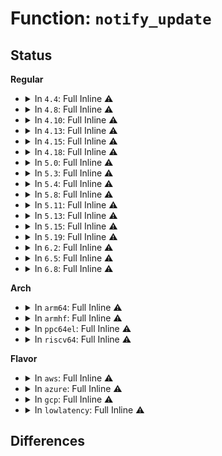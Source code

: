 # Function: <code>notify_update</code>

## Status
<b>Regular</b>
<ul>
<li>
<details>
<summary>In <code>4.4</code>: Full Inline ⚠️</summary>

**Collision:** Unique Static

**Inline:** Full

**Transformation:** False

**Instances:**

```
In drivers/tty/vt/vt.c (ffffffff814f8121)
Location: drivers/tty/vt/vt.c:275
Inline: True
Inline callers:
  - drivers/tty/vt/vt.c:vt_console_print
  - drivers/tty/vt/vt.c:redraw_screen
  - drivers/tty/vt/vt.c:invert_screen
  - drivers/tty/vt/vt.c:complement_pos
  - drivers/tty/vt/vt.c:complement_pos
  - drivers/tty/vt/vt.c:console_callback
  - drivers/tty/vt/vt.c:vcs_scr_updated
```
</details>
</li>
<li>
<details>
<summary>In <code>4.8</code>: Full Inline ⚠️</summary>

**Collision:** Unique Static

**Inline:** Full

**Transformation:** False

**Instances:**

```
In drivers/tty/vt/vt.c (ffffffff8154df06)
Location: drivers/tty/vt/vt.c:275
Inline: True
Inline callers:
  - drivers/tty/vt/vt.c:vcs_scr_updated
  - drivers/tty/vt/vt.c:vt_console_print
  - drivers/tty/vt/vt.c:console_callback
  - drivers/tty/vt/vt.c:redraw_screen
  - drivers/tty/vt/vt.c:complement_pos
  - drivers/tty/vt/vt.c:complement_pos
  - drivers/tty/vt/vt.c:invert_screen
```
</details>
</li>
<li>
<details>
<summary>In <code>4.10</code>: Full Inline ⚠️</summary>

**Collision:** Unique Static

**Inline:** Full

**Transformation:** False

**Instances:**

```
In drivers/tty/vt/vt.c (ffffffff8157a786)
Location: drivers/tty/vt/vt.c:275
Inline: True
Inline callers:
  - drivers/tty/vt/vt.c:vcs_scr_updated
  - drivers/tty/vt/vt.c:vt_console_print
  - drivers/tty/vt/vt.c:console_callback
  - drivers/tty/vt/vt.c:redraw_screen
  - drivers/tty/vt/vt.c:complement_pos
  - drivers/tty/vt/vt.c:complement_pos
  - drivers/tty/vt/vt.c:invert_screen
```
</details>
</li>
<li>
<details>
<summary>In <code>4.13</code>: Full Inline ⚠️</summary>

**Collision:** Unique Static

**Inline:** Full

**Transformation:** False

**Instances:**

```
In drivers/tty/vt/vt.c (ffffffff8158e5f6)
Location: drivers/tty/vt/vt.c:275
Inline: True
Inline callers:
  - drivers/tty/vt/vt.c:vcs_scr_updated
  - drivers/tty/vt/vt.c:vt_console_print
  - drivers/tty/vt/vt.c:console_callback
  - drivers/tty/vt/vt.c:redraw_screen
  - drivers/tty/vt/vt.c:complement_pos
  - drivers/tty/vt/vt.c:complement_pos
  - drivers/tty/vt/vt.c:invert_screen
```
</details>
</li>
<li>
<details>
<summary>In <code>4.15</code>: Full Inline ⚠️</summary>

**Collision:** Unique Static

**Inline:** Full

**Transformation:** False

**Instances:**

```
In drivers/tty/vt/vt.c (ffffffff815f3086)
Location: drivers/tty/vt/vt.c:277
Inline: True
Inline callers:
  - drivers/tty/vt/vt.c:vcs_scr_updated
  - drivers/tty/vt/vt.c:vt_console_print
  - drivers/tty/vt/vt.c:console_callback
  - drivers/tty/vt/vt.c:redraw_screen
  - drivers/tty/vt/vt.c:complement_pos
  - drivers/tty/vt/vt.c:complement_pos
  - drivers/tty/vt/vt.c:invert_screen
```
</details>
</li>
<li>
<details>
<summary>In <code>4.18</code>: Full Inline ⚠️</summary>

**Collision:** Unique Static

**Inline:** Full

**Transformation:** False

**Instances:**

```
In drivers/tty/vt/vt.c (ffffffff8162c4c1)
Location: drivers/tty/vt/vt.c:277
Inline: True
Inline callers:
  - drivers/tty/vt/vt.c:vcs_scr_updated
  - drivers/tty/vt/vt.c:vt_console_print
  - drivers/tty/vt/vt.c:console_callback
  - drivers/tty/vt/vt.c:redraw_screen
  - drivers/tty/vt/vt.c:complement_pos
  - drivers/tty/vt/vt.c:complement_pos
  - drivers/tty/vt/vt.c:invert_screen
```
</details>
</li>
<li>
<details>
<summary>In <code>5.0</code>: Full Inline ⚠️</summary>

**Collision:** Unique Static

**Inline:** Full

**Transformation:** False

**Instances:**

```
In drivers/tty/vt/vt.c (ffffffff8164a5f1)
Location: drivers/tty/vt/vt.c:278
Inline: True
Inline callers:
  - drivers/tty/vt/vt.c:vcs_scr_updated
  - drivers/tty/vt/vt.c:vt_console_print
  - drivers/tty/vt/vt.c:console_callback
  - drivers/tty/vt/vt.c:vc_do_resize
  - drivers/tty/vt/vt.c:redraw_screen
  - drivers/tty/vt/vt.c:complement_pos
  - drivers/tty/vt/vt.c:complement_pos
  - drivers/tty/vt/vt.c:invert_screen
```
</details>
</li>
<li>
<details>
<summary>In <code>5.3</code>: Full Inline ⚠️</summary>

**Collision:** Unique Static

**Inline:** Full

**Transformation:** False

**Instances:**

```
In drivers/tty/vt/vt.c (ffffffff8167efd1)
Location: drivers/tty/vt/vt.c:278
Inline: True
Inline callers:
  - drivers/tty/vt/vt.c:vcs_scr_updated
  - drivers/tty/vt/vt.c:vt_console_print
  - drivers/tty/vt/vt.c:console_callback
  - drivers/tty/vt/vt.c:vc_do_resize
  - drivers/tty/vt/vt.c:redraw_screen
  - drivers/tty/vt/vt.c:complement_pos
  - drivers/tty/vt/vt.c:complement_pos
  - drivers/tty/vt/vt.c:invert_screen
```
</details>
</li>
<li>
<details>
<summary>In <code>5.4</code>: Full Inline ⚠️</summary>

**Collision:** Unique Static

**Inline:** Full

**Transformation:** False

**Instances:**

```
In drivers/tty/vt/vt.c (ffffffff816a1801)
Location: drivers/tty/vt/vt.c:278
Inline: True
Inline callers:
  - drivers/tty/vt/vt.c:vcs_scr_updated
  - drivers/tty/vt/vt.c:vt_console_print
  - drivers/tty/vt/vt.c:console_callback
  - drivers/tty/vt/vt.c:vc_do_resize
  - drivers/tty/vt/vt.c:redraw_screen
  - drivers/tty/vt/vt.c:complement_pos
  - drivers/tty/vt/vt.c:complement_pos
  - drivers/tty/vt/vt.c:invert_screen
```
</details>
</li>
<li>
<details>
<summary>In <code>5.8</code>: Full Inline ⚠️</summary>

**Collision:** Unique Static

**Inline:** Full

**Transformation:** False

**Instances:**

```
In drivers/tty/vt/vt.c (ffffffff81753f01)
Location: drivers/tty/vt/vt.c:279
Inline: True
Inline callers:
  - drivers/tty/vt/vt.c:vcs_scr_updated
  - drivers/tty/vt/vt.c:vt_console_print
  - drivers/tty/vt/vt.c:console_callback
  - drivers/tty/vt/vt.c:do_con_write
  - drivers/tty/vt/vt.c:vc_do_resize
  - drivers/tty/vt/vt.c:redraw_screen
  - drivers/tty/vt/vt.c:complement_pos
  - drivers/tty/vt/vt.c:complement_pos
  - drivers/tty/vt/vt.c:invert_screen
```
</details>
</li>
<li>
<details>
<summary>In <code>5.11</code>: Full Inline ⚠️</summary>

**Collision:** Unique Static

**Inline:** Full

**Transformation:** False

**Instances:**

```
In drivers/tty/vt/vt.c (ffffffff8176f381)
Location: drivers/tty/vt/vt.c:271
Inline: True
Inline callers:
  - drivers/tty/vt/vt.c:vcs_scr_updated
  - drivers/tty/vt/vt.c:vt_console_print
  - drivers/tty/vt/vt.c:console_callback
  - drivers/tty/vt/vt.c:do_con_write
  - drivers/tty/vt/vt.c:vc_do_resize
  - drivers/tty/vt/vt.c:redraw_screen
  - drivers/tty/vt/vt.c:complement_pos
  - drivers/tty/vt/vt.c:complement_pos
  - drivers/tty/vt/vt.c:invert_screen
```
</details>
</li>
<li>
<details>
<summary>In <code>5.13</code>: Full Inline ⚠️</summary>

**Collision:** Unique Static

**Inline:** Full

**Transformation:** False

**Instances:**

```
In drivers/tty/vt/vt.c (ffffffff81752e61)
Location: drivers/tty/vt/vt.c:271
Inline: True
Inline callers:
  - drivers/tty/vt/vt.c:vcs_scr_updated
  - drivers/tty/vt/vt.c:vt_console_print
  - drivers/tty/vt/vt.c:console_callback
  - drivers/tty/vt/vt.c:do_con_write
  - drivers/tty/vt/vt.c:vc_do_resize
  - drivers/tty/vt/vt.c:redraw_screen
  - drivers/tty/vt/vt.c:complement_pos
  - drivers/tty/vt/vt.c:complement_pos
  - drivers/tty/vt/vt.c:invert_screen
```
</details>
</li>
<li>
<details>
<summary>In <code>5.15</code>: Full Inline ⚠️</summary>

**Collision:** Unique Static

**Inline:** Full

**Transformation:** False

**Instances:**

```
In drivers/tty/vt/vt.c (ffffffff817d6211)
Location: drivers/tty/vt/vt.c:267
Inline: True
Inline callers:
  - drivers/tty/vt/vt.c:vcs_scr_updated
  - drivers/tty/vt/vt.c:vt_console_print
  - drivers/tty/vt/vt.c:console_callback
  - drivers/tty/vt/vt.c:do_con_write
  - drivers/tty/vt/vt.c:vc_do_resize
  - drivers/tty/vt/vt.c:redraw_screen
  - drivers/tty/vt/vt.c:complement_pos
  - drivers/tty/vt/vt.c:complement_pos
  - drivers/tty/vt/vt.c:invert_screen
```
</details>
</li>
<li>
<details>
<summary>In <code>5.19</code>: Full Inline ⚠️</summary>

**Collision:** Unique Static

**Inline:** Full

**Transformation:** False

**Instances:**

```
In drivers/tty/vt/vt.c (ffffffff81914201)
Location: drivers/tty/vt/vt.c:267
Inline: True
Inline callers:
  - drivers/tty/vt/vt.c:vcs_scr_updated
  - drivers/tty/vt/vt.c:vt_console_print
  - drivers/tty/vt/vt.c:console_callback
  - drivers/tty/vt/vt.c:do_con_write
  - drivers/tty/vt/vt.c:vc_do_resize
  - drivers/tty/vt/vt.c:redraw_screen
  - drivers/tty/vt/vt.c:complement_pos
  - drivers/tty/vt/vt.c:complement_pos
  - drivers/tty/vt/vt.c:invert_screen
```
</details>
</li>
<li>
<details>
<summary>In <code>6.2</code>: Full Inline ⚠️</summary>

**Collision:** Unique Static

**Inline:** Full

**Transformation:** False

**Instances:**

```
In drivers/tty/vt/vt.c (ffffffff81a6f291)
Location: drivers/tty/vt/vt.c:267
Inline: True
Inline callers:
  - drivers/tty/vt/vt.c:vcs_scr_updated
  - drivers/tty/vt/vt.c:vt_console_print
  - drivers/tty/vt/vt.c:console_callback
  - drivers/tty/vt/vt.c:do_con_write
  - drivers/tty/vt/vt.c:vc_do_resize
  - drivers/tty/vt/vt.c:redraw_screen
  - drivers/tty/vt/vt.c:complement_pos
  - drivers/tty/vt/vt.c:complement_pos
  - drivers/tty/vt/vt.c:invert_screen
```
</details>
</li>
<li>
<details>
<summary>In <code>6.5</code>: Full Inline ⚠️</summary>

**Collision:** Unique Static

**Inline:** Full

**Transformation:** False

**Instances:**

```
In drivers/tty/vt/vt.c (ffffffff81ab9a41)
Location: drivers/tty/vt/vt.c:271
Inline: True
Inline callers:
  - drivers/tty/vt/vt.c:vcs_scr_updated
  - drivers/tty/vt/vt.c:vt_console_print
  - drivers/tty/vt/vt.c:console_callback
  - drivers/tty/vt/vt.c:do_con_write
  - drivers/tty/vt/vt.c:vc_do_resize
  - drivers/tty/vt/vt.c:redraw_screen
  - drivers/tty/vt/vt.c:complement_pos
  - drivers/tty/vt/vt.c:complement_pos
  - drivers/tty/vt/vt.c:invert_screen
```
</details>
</li>
<li>
<details>
<summary>In <code>6.8</code>: Full Inline ⚠️</summary>

**Collision:** Unique Static

**Inline:** Full

**Transformation:** False

**Instances:**

```
In drivers/tty/vt/vt.c (ffffffff81b0c771)
Location: drivers/tty/vt/vt.c:270
Inline: True
Inline callers:
  - drivers/tty/vt/vt.c:vcs_scr_updated
  - drivers/tty/vt/vt.c:vt_console_print
  - drivers/tty/vt/vt.c:console_callback
  - drivers/tty/vt/vt.c:do_con_write
  - drivers/tty/vt/vt.c:vc_do_resize
  - drivers/tty/vt/vt.c:redraw_screen
  - drivers/tty/vt/vt.c:complement_pos
  - drivers/tty/vt/vt.c:complement_pos
  - drivers/tty/vt/vt.c:invert_screen
```
</details>
</li>
</ul>
<b>Arch</b>
<ul>
<li>
<details>
<summary>In <code>arm64</code>: Full Inline ⚠️</summary>

**Collision:** Unique Static

**Inline:** Full

**Transformation:** False

**Instances:**

```
In drivers/tty/vt/vt.c (ffff800010879568)
Location: drivers/tty/vt/vt.c:278
Inline: True
Inline callers:
  - drivers/tty/vt/vt.c:vcs_scr_updated
  - drivers/tty/vt/vt.c:vt_console_print
  - drivers/tty/vt/vt.c:console_callback
  - drivers/tty/vt/vt.c:vc_do_resize
  - drivers/tty/vt/vt.c:redraw_screen
  - drivers/tty/vt/vt.c:complement_pos
  - drivers/tty/vt/vt.c:complement_pos
  - drivers/tty/vt/vt.c:invert_screen
```
</details>
</li>
<li>
<details>
<summary>In <code>armhf</code>: Full Inline ⚠️</summary>

**Collision:** Unique Static

**Inline:** Full

**Transformation:** False

**Instances:**

```
In drivers/tty/vt/vt.c (c097bcac)
Location: drivers/tty/vt/vt.c:278
Inline: True
Inline callers:
  - drivers/tty/vt/vt.c:vcs_scr_updated
  - drivers/tty/vt/vt.c:vt_console_print
  - drivers/tty/vt/vt.c:console_callback
  - drivers/tty/vt/vt.c:vc_do_resize
  - drivers/tty/vt/vt.c:redraw_screen
  - drivers/tty/vt/vt.c:complement_pos
  - drivers/tty/vt/vt.c:complement_pos
  - drivers/tty/vt/vt.c:invert_screen
```
</details>
</li>
<li>
<details>
<summary>In <code>ppc64el</code>: Full Inline ⚠️</summary>

**Collision:** Unique Static

**Inline:** Full

**Transformation:** False

**Instances:**

```
In drivers/tty/vt/vt.c (c00000000091befc)
Location: drivers/tty/vt/vt.c:278
Inline: True
Inline callers:
  - drivers/tty/vt/vt.c:vcs_scr_updated
  - drivers/tty/vt/vt.c:vt_console_print
  - drivers/tty/vt/vt.c:console_callback
  - drivers/tty/vt/vt.c:vc_do_resize
  - drivers/tty/vt/vt.c:redraw_screen
  - drivers/tty/vt/vt.c:complement_pos
  - drivers/tty/vt/vt.c:complement_pos
  - drivers/tty/vt/vt.c:invert_screen
```
</details>
</li>
<li>
<details>
<summary>In <code>riscv64</code>: Full Inline ⚠️</summary>

**Collision:** Unique Static

**Inline:** Full

**Transformation:** False

**Instances:**

```
In drivers/tty/vt/vt.c (ffffffe000549d24)
Location: drivers/tty/vt/vt.c:278
Inline: True
Inline callers:
  - drivers/tty/vt/vt.c:vcs_scr_updated
  - drivers/tty/vt/vt.c:vt_console_print
  - drivers/tty/vt/vt.c:console_callback
  - drivers/tty/vt/vt.c:vc_do_resize
  - drivers/tty/vt/vt.c:redraw_screen
  - drivers/tty/vt/vt.c:complement_pos
  - drivers/tty/vt/vt.c:complement_pos
  - drivers/tty/vt/vt.c:invert_screen
```
</details>
</li>
</ul>
<b>Flavor</b>
<ul>
<li>
<details>
<summary>In <code>aws</code>: Full Inline ⚠️</summary>

**Collision:** Unique Static

**Inline:** Full

**Transformation:** False

**Instances:**

```
In drivers/tty/vt/vt.c (ffffffff81667261)
Location: drivers/tty/vt/vt.c:278
Inline: True
Inline callers:
  - drivers/tty/vt/vt.c:vcs_scr_updated
  - drivers/tty/vt/vt.c:vt_console_print
  - drivers/tty/vt/vt.c:console_callback
  - drivers/tty/vt/vt.c:vc_do_resize
  - drivers/tty/vt/vt.c:redraw_screen
  - drivers/tty/vt/vt.c:complement_pos
  - drivers/tty/vt/vt.c:complement_pos
  - drivers/tty/vt/vt.c:invert_screen
```
</details>
</li>
<li>
<details>
<summary>In <code>azure</code>: Full Inline ⚠️</summary>

**Collision:** Unique Static

**Inline:** Full

**Transformation:** False

**Instances:**

```
In drivers/tty/vt/vt.c (ffffffff816475e1)
Location: drivers/tty/vt/vt.c:278
Inline: True
Inline callers:
  - drivers/tty/vt/vt.c:vcs_scr_updated
  - drivers/tty/vt/vt.c:vt_console_print
  - drivers/tty/vt/vt.c:console_callback
  - drivers/tty/vt/vt.c:vc_do_resize
  - drivers/tty/vt/vt.c:redraw_screen
  - drivers/tty/vt/vt.c:complement_pos
  - drivers/tty/vt/vt.c:complement_pos
  - drivers/tty/vt/vt.c:invert_screen
```
</details>
</li>
<li>
<details>
<summary>In <code>gcp</code>: Full Inline ⚠️</summary>

**Collision:** Unique Static

**Inline:** Full

**Transformation:** False

**Instances:**

```
In drivers/tty/vt/vt.c (ffffffff81695641)
Location: drivers/tty/vt/vt.c:278
Inline: True
Inline callers:
  - drivers/tty/vt/vt.c:vcs_scr_updated
  - drivers/tty/vt/vt.c:vt_console_print
  - drivers/tty/vt/vt.c:console_callback
  - drivers/tty/vt/vt.c:vc_do_resize
  - drivers/tty/vt/vt.c:redraw_screen
  - drivers/tty/vt/vt.c:complement_pos
  - drivers/tty/vt/vt.c:complement_pos
  - drivers/tty/vt/vt.c:invert_screen
```
</details>
</li>
<li>
<details>
<summary>In <code>lowlatency</code>: Full Inline ⚠️</summary>

**Collision:** Unique Static

**Inline:** Full

**Transformation:** False

**Instances:**

```
In drivers/tty/vt/vt.c (ffffffff816afc11)
Location: drivers/tty/vt/vt.c:278
Inline: True
Inline callers:
  - drivers/tty/vt/vt.c:vcs_scr_updated
  - drivers/tty/vt/vt.c:vt_console_print
  - drivers/tty/vt/vt.c:console_callback
  - drivers/tty/vt/vt.c:vc_do_resize
  - drivers/tty/vt/vt.c:redraw_screen
  - drivers/tty/vt/vt.c:complement_pos
  - drivers/tty/vt/vt.c:complement_pos
  - drivers/tty/vt/vt.c:invert_screen
```
</details>
</li>
</ul>

## Differences

